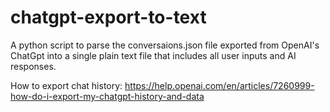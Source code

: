 # chatgpt-export-to-text
A python script to parse the conversaions.json file exported from OpenAI's ChatGpt into a single plain text file that includes all user inputs and AI responses.

How to export chat history: https://help.openai.com/en/articles/7260999-how-do-i-export-my-chatgpt-history-and-data
